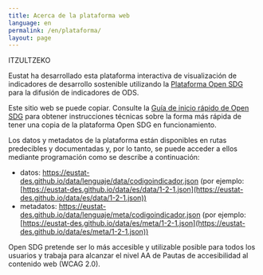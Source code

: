 ```yaml
---
title: Acerca de la plataforma web
language: en
permalink: /en/plataforma/
layout: page
---
```


ITZULTZEKO

Eustat ha desarrollado esta plataforma interactiva de visualización de indicadores de desarrollo sostenible utilizando la [Plataforma Open SDG](https://open-sdg.readthedocs.io/en/latest/quick-start/) para la difusión de indicadores de ODS.

Este sitio web se puede copiar. Consulte la [Guía de inicio rápido de Open SDG](https://open-sdg.readthedocs.io/en/latest/quick-start/) para obtener instrucciones técnicas sobre la forma más rápida de tener una copia de la plataforma Open SDG en funcionamiento.

Los datos y metadatos de la plataforma están disponibles en rutas predecibles y documentadas y, por lo tanto, se puede acceder a ellos mediante programación como se describe a continuación:

-	datos: https://eustat-des.github.io/data/lenguaje/data/codigoindicador.json (por ejemplo: [https://eustat-des.github.io/data/es/data/1-2-1.json](https://eustat-des.github.io/data/es/data/1-2-1.json))
-	metadatos: https://eustat-des.github.io/data/lenguaje/meta/codigoindicador.json (por ejemplo: [https://eustat-des.github.io/data/es/meta/1-2-1.json](https://eustat-des.github.io/data/es/meta/1-2-1.json))

Open SDG pretende ser lo más accesible y utilizable posible para todos los usuarios y trabaja para alcanzar el nivel AA de Pautas de accesibilidad al contenido web (WCAG 2.0).

